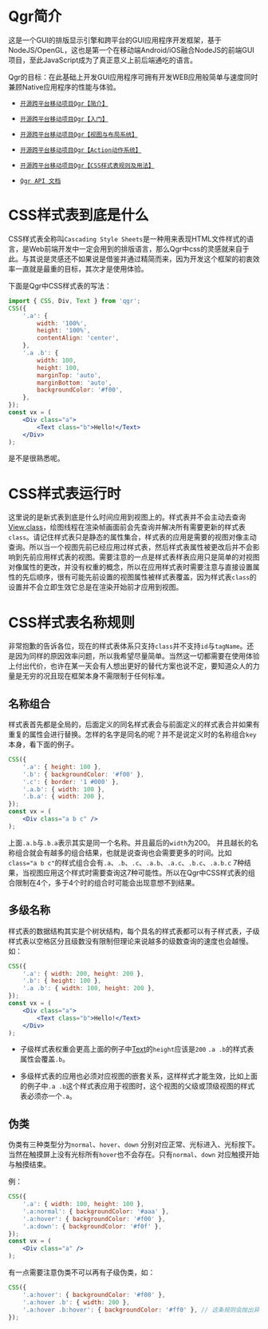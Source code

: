 Qgr简介
===============

这是一个GUI的排版显示引擎和跨平台的GUI应用程序开发框架，基于NodeJS/OpenGL，这也是第一个在移动端Android/iOS融合NodeJS的前端GUI项目，至此JavaScript成为了真正意义上前后端通吃的语言。

Qgr的目标：在此基础上开发GUI应用程序可拥有开发WEB应用般简单与速度同时兼顾Native应用程序的性能与体验。

* [`开源跨平台移动项目Qgr【简介】`](http://www.jianshu.com/p/2104b885eae6)

* [`开源跨平台移动项目Qgr【入门】`](http://www.jianshu.com/p/b21bf5380c7f)

* [`开源跨平台移动项目Qgr【视图与布局系统】`](http://www.jianshu.com/p/4e9d927c3724)

* [`开源跨平台移动项目Qgr【Action动作系统】`](http://www.jianshu.com/p/01064b100315)

* [`开源跨平台移动项目Qgr【CSS样式表规则及用法】`](http://www.jianshu.com/p/fb86b020554b)

* [`Qgr API 文档`](http://quickgr.org/doc/)

# CSS样式表到底是什么

CSS样式表全称叫`Cascading Style Sheets`是一种用来表现HTML文件样式的语言，是Web前端开发中一定会用到的排版语言，那么Qgr中css的灵感就来自于此。与其说是灵感还不如果说是借鉴并通过精简而来，因为开发这个框架的初衷效率一直就是最重的目标，其次才是使用体验。

下面是Qgr中CSS样式表的写法：
```jsx
import { CSS, Div, Text } from 'qgr';
CSS({
	'.a': {
		width: '100%',
		height: '100%',
		contentAlign: 'center',
	},
	'.a .b': {
		width: 100,
		height: 100,
		marginTop: 'auto',
		marginBottom: 'auto',
		backgroundColor: '#f00',
	},
});
const vx = (
	<Div class="a">
		<Text class="b">Hello!</Text>
	</Div>
);
```

是不是很熟悉呢。

# CSS样式表运行时

这里说的是新式表到底是什么时间应用到视图上的。样式表并不会主动去查询[View.class]，绘图线程在渲染帧画面前会先查询并解决所有需要更新的样式表`class`。请记住样式表只是静态的属性集合，样式表的应用是需要的视图对像主动查询。所以当一个视图先前已经应用过样式表，然后样式表属性被更改后并不会影响到先前应用样式表的视图。需要注意的一点是样式表样表应用只是简单的对视图对像属性的更改，并没有权重的概念，所以在应用样式表时需要注意与直接设置属性的先后顺序，很有可能先前设置的视图属性被样式表覆盖，因为样式表`class`的设置并不会立即生效它总是在渲染开始前才应用到视图。


# CSS样式表名称规则

非常抱歉的告诉各位，现在的样式表体系只支持`class`并不支持`id`与`tagName`。还是因为同样的原因效率问题，所以我希望尽量简单。当然这一切都需要在使用体验上付出代价，也许在某一天会有人想出更好的替代方案也说不定，要知道众人的力量是无穷的况且现在框架本身不需限制于任何标准。

## 名称组合

样式表首先都是全局的，后面定义的同名样式表会与前面定义的样式表合并如果有重复的属性会进行替换。怎样的名字是同名的呢？并不是说定义时的名称组合`key`本身，看下面的例子。

```jsx
CSS({
	'.a': { height: 100 },
	'.b': { backgroundColor: '#f00' },
	'.c': { border: '1 #000' },
	'.a.b': { width: 100 },
	'.b.a': { width: 200 },
});
const vx = (
	<Div class="a b c" />
);
```
上面`.a.b`与`.b.a`表示其实是同一个名称。并且最后的`width`为200。
并且越长的名称组合就会有越多的组合结果，也就是说查询也会需要更多的时间。比如`class="a b c"`的样式组合会有`.a`、`.b`、`.c`、`.a.b`、`.a.c`、`.b.c`、`.a.b.c` 7种结果，当视图应用这个样式时需要查询这7种可能性。所以在Qgr中CSS样式表的组合限制在4个，多于4个时的组合时可能会出现意想不到结果。

## 多级名称

样式表的数据结构其实是个树状结构，每个具名的样式表都可以有子样式表，子级样式表以空格区分且级数没有限制但理论来说越多的级数查询的速度也会越慢。如：

```jsx
CSS({
	'.a': { width: 200, height: 200 },
	'.b': { height: 100 },
	'.a .b': { width: 100, height: 200 },
});
const vx = (
	<Div class="a">
		<Text class="b">Hello!</Text>
	</Div>
);
```

* 子级样式表权重会更高上面的例子中[Text]的`height`应该是`200` `.a .b`的样式表属性会覆盖`.b`。

* 多级样式表的应用也必须对应视图的嵌套关系，这样样式才能生效，比如上面的例子中`.a .b`这个样式表应用于视图时，这个视图的父级或顶级视图的样式表必须亦一个`.a`。

## 伪类

伪类有三种类型分为`normal`、`hover`、`down` 分别对应正常、光标进入、光标按下。当然在触摸屏上没有光标所有`hover`也不会存在。只有`normal`、`down` 对应触摸开始与触摸结束。

例：
```jsx
CSS({
	'.a': { width: 100, height: 100 },
	'.a:normal': { backgroundColor: '#aaa' },
	'.a:hover': { backgroundColor: '#f00' },
	'.a:down': { backgroundColor: '#f0f' },
});
const vx = (
	<Div class="a" />
);
```

有一点需要注意伪类不可以再有子级伪类，如：

```jsx
CSS({
	'.a:hover': { backgroundColor: '#f00' },
	'.a:hover .b': { width: 200 },
	'.a:hover .b:hover': { backgroundColor: '#ff0' }, // 这条规则会抛出异常
});
```

[View.class]: https://quickgr.org/doc/qgr.html#get-view-class
[Action]: https://quickgr.org/doc/action.html#class-action
[Div]: https://quickgr.org/doc/qgr.html#class-div
[Text]: https://quickgr.org/doc/qgr.html#class-text
